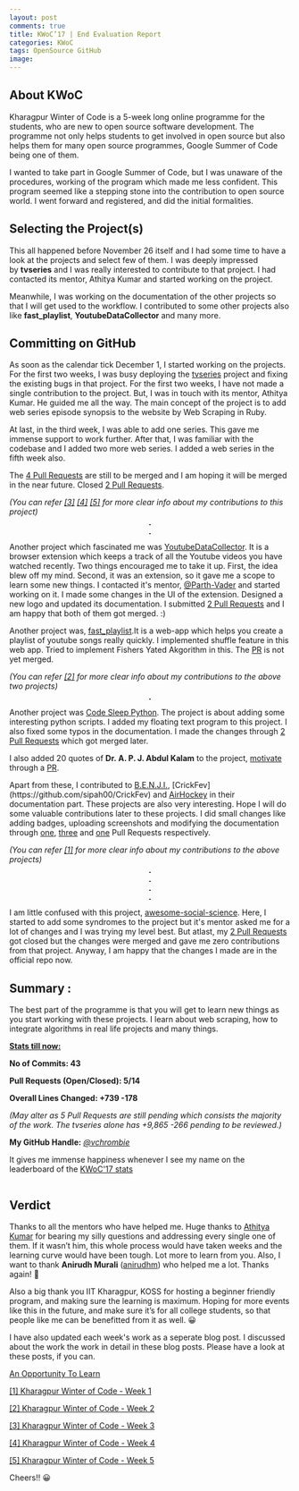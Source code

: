 ```yaml
---
layout: post
comments: true
title: KWoC’17 | End Evaluation Report
categories: KWoC
tags: OpenSource GitHub
image:
---
```

## About KWoC

Kharagpur Winter of Code is a 5-week long online programme for the students, who are new to open source software development. The programme not only helps students to get involved in open source but also helps them for many open source programmes, Google Summer of Code being one of them.

I wanted to take part in Google Summer of Code, but I was unaware of the procedures, working of the program which made me less confident. This program seemed like a stepping stone into the contribution to open source world. I went forward and registered, and did the initial formalities.

## Selecting the Project(s)

This all happened before November 26 itself and I had some time to have a look at the projects and select few of them. I was deeply impressed by **tvseries** and I was really interested to contribute to that project. I had contacted its mentor, Athitya Kumar and started working on the project.

Meanwhile, I was working on the documentation of the other projects so that I will get used to the workflow. I contributed to some other projects also like **fast_playlist**, **YoutubeDataCollector** and many more.

## Committing on GitHub

As soon as the calendar tick December 1, I started working on the projects. For the first two weeks, I was busy deploying the [tvseries](https://github.com/athityakumar/tvseries) project and fixing the existing bugs in that project. For the first two weeks, I have not made a single contribution to the project. But, I was in touch with its mentor, Athitya Kumar. He guided me all the way. The main concept of the project is to add web series episode synopsis to the website by Web Scraping in Ruby.

At last, in the third week, I was able to add one series. This gave me immense support to work further. After that, I was familiar with the codebase and I added two more web series. I added a web series in the fifth week also.

The [4 Pull Requests](https://github.com/athityakumar/tvseries/pulls/vchrombie) are still to be merged and I am hoping it will be merged in the near future. Closed [2 Pull Requests](https://github.com/athityakumar/tvseries/pulls?q=is%3Apr+author%3Avchrombie+is%3Aclosed).

*(You can refer [[3]](/blog/kwoc/2017/12/22/kwoc-week3/) [[4]](/blog/kwoc/2017/12/28/kwoc-week4/) [[5]](/blog/kwoc/2018/01/04/kwoc-week5/) for more clear info about my contributions to this project)*

<p align="center">
  <img title="First four are the series that I have added" src="/blog/public/img/kwoc-end-report/kwoc-end1.png" alt="" style="border: 1px solid">
</p>

<p align="center">
  <img title="A Look of the Narcos series." src="/blog/public/img/kwoc-end-report/kwoc-end2.png" alt="" style="border: 1px solid">
</p>

Another project which fascinated me was [YoutubeDataCollector](https://github.com/Parth-Vader/YoutubeDataCollector). It is a browser extension which keeps a track of all the Youtube videos you have watched recently. Two things encouraged me to take it up. First, the idea blew off my mind. Second, it was an extension, so it gave me a scope to learn some new things. I contacted it's mentor, [@Parth-Vader](https://github.com/Parth-Vader) and started working on it. I made some changes in the UI of the extension. Designed a new logo and updated its documentation. I submitted [2 Pull Requests](https://github.com/Parth-Vader/YoutubeDataCollector/pulls?q=is%3Apr+author%3Avchrombie) and I am happy that both of them got merged. :)

Another project was, [fast_playlist](https://github.com/udiboy1209/fast_playlist).It is a web-app which helps you create a playlist of youtube songs really quickly. I implemented shuffle feature in this web app. Tried to implement Fishers Yated Akgorithm in this. The [PR](https://github.com/udiboy1209/fast_playlist/pulls/vchrombie) is not yet merged.

*(You can refer [[2]](/blog/kwoc/2017/12/16/kwoc-week2/) for more clear info about my contributions to the above two projects)*

<p align="center">
  <img title="Implememting the shuffle feature.." src="/blog/public/img/kwoc-end-report/kwoc-end3.jpg" alt="" style="border: 1px solid">
</p>

Another project was [Code Sleep Python](https://github.com/prateekiiest/Code-Sleep-Python). The project is about adding some interesting python scripts. I added my floating text program to this project. I also fixed some typos in the documentation. I made the changes through [2 Pull Requests](https://github.com/prateekiiest/Code-Sleep-Python/pulls?q=is%3Apr+author%3Avchrombie) which got merged later.

I also added 20 quotes of **Dr. A. P. J. Abdul Kalam** to the project, [motivate](https://github.com/mubaris/motivate) through a [PR](https://github.com/mubaris/motivate/pulls?q=is%3Apr+author%3Avchrombie).

Apart from these, I contributed to [B.E.N.J.I.](https://github.com/the-ethan-hunt/B.E.N.J.I.), [CrickFev](https://github.com/sipah00/CrickFev) and [AirHockey](https://github.com/NITDgpOS/AirHockey) in their documentation part. These projects are also very interesting. Hope I will do some valuable contributions later to these projects. I did small changes like adding badges, uploading screenshots and modifying the documentation through [one](https://github.com/the-ethan-hunt/B.E.N.J.I./pulls?q=is%3Apr+author%3Avchrombie), [three](https://github.com/sipah00/CrickFev/pulls?q=is%3Apr+author%3Avchrombie) and [one](https://github.com/NITDgpOS/AirHockey/pulls?q=is%3Apr+author%3Avchrombie) Pull Requests respectively.

*(You can refer [[1]](/blog/kwoc/2017/12/07/kwoc-week1) for more clear info about my contributions to the above projects)*

<p align="center">
  <img title="Quotes that I have added.." src="/blog/public/img/kwoc-end-report/kwoc-end4.png" alt="" style="border: 1px solid">
</p>
<p align="center">
  <img title="Badges I designed.." src="/blog/public/img/kwoc-end-report/kwoc-end5.png" alt="" style="border: 1px solid">
</p>
<p align="center">
  <img title="documentation showing my contribution.." src="/blog/public/img/kwoc-end-report/kwoc-end6.png" alt="" style="border: 1px solid">
</p>
<p align="center">
  <img title="floating text program I have added.." src="/blog/public/img/kwoc-end-report/kwoc-end7.png" alt="" style="border: 1px solid">
</p>

I am little confused with this project, [awesome-social-science](https://github.com/icyflame/awesome-social-science). Here, I started to add some syndromes to the project but it's mentor asked me for a lot of changes and I was trying my level best. But atlast, my [2 Pull Requests](https://github.com/icyflame/awesome-social-science/pulls?q=is%3Apr+author%3Avchrombie) got closed but the changes were merged and gave me zero contributions from that project. Anyway, I am happy that the changes I made are in the official repo now.

## Summary :

The best part of the programme is that you will get to learn new things as you start working with these projects. I learn about web scraping, how to integrate algorithms in real life projects and many things.

<span style="text-decoration: underline;">**Stats till now:**</span>

**No of Commits: 43**

**Pull Requests (Open/Closed): 5/14**

**Overall Lines Changed: +739 -178**

*(May alter as 5 Pull Requests are still pending which consists the majority of the work. The tvseries alone has +9,865 -266 pending to be reviewed.)*

**My GitHub Handle:** _[@vchrombie](https://github.com/vchrombie)_

It gives me immense happiness whenever I see my name on the leaderboard of the [KWoC'17 stats](https://kwoc.kossiitkgp.in/stats)

<p align="center">
  <img title="Statistics of KWoC'17" src="/blog/public/img/kwoc-end-report/kwoc-end8.png" alt="">
</p>

## Verdict

Thanks to all the mentors who have helped me. Huge thanks to <a href="">[Athitya Kumar](https://www.facebook.com/athitya.kumar?fref=ts) for bearing my silly questions and addressing every single one of them. If it wasn’t him, this whole process would have taken weeks and the learning curve would have been tough. Lot more to learn from you. Also, I want to thank **Anirudh Murali** (<a href="">[anirudhm](https://www.facebook.com/anirudh.en)) who helped me a lot. Thanks again! 🙂

Also a big thank you IIT Kharagpur, KOSS for hosting a beginner friendly program, and making sure the learning is maximum. Hoping for more events like this in the future, and make sure it’s for all college students, so that people like me can be benefitted from it as well. 😀

I have also updated each week's work as a seperate blog post. I discussed about the work the work in detail in these blog posts. Please have a look at these posts, if you can.

[An Opportunity To Learn](/blog/kwoc/2017/12/05/kwoc-intro/)

[[1] Kharagpur Winter of Code - Week 1](/blog/kwoc/2017/12/07/kwoc-week1/)

[[2] Kharagpur Winter of Code - Week 2](/blog/kwoc/2017/12/16/kwoc-week2/)

[[3] Kharagpur Winter of Code - Week 3](/blog/kwoc/2017/12/22/kwoc-week3/)

[[4] Kharagpur Winter of Code - Week 4](/blog/kwoc/2017/12/28/kwoc-week4/)

[[5] Kharagpur Winter of Code - Week 5](/blog/kwoc/2018/01/04/kwoc-week5/)

Cheers!! 😀

